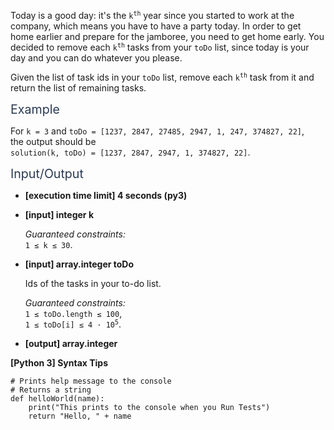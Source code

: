<p>Today is a good day: it's the <code>k<sup>th</sup></code> year since you started to work at the company, which means you have to have a party today. In order to get home earlier and prepare for the jamboree, you need to get home early. You decided to remove each <code>k<sup>th</sup></code> tasks from your <code>toDo</code> list, since today is your day and you can do whatever you please.</p>
<p>Given the list of task ids in your <code>toDo</code> list, remove each <code>k<sup>th</sup></code> task from it and return the list of remaining tasks.</p>
<p><span class="markdown--header" style="color:#2b3b52;font-size:1.4em">Example</span></p>
<p>For <code>k = 3</code> and <code>toDo = [1237, 2847, 27485, 2947, 1, 247, 374827, 22]</code>,<br />
the output should be<br />
<code>solution(k, toDo) = [1237, 2847, 2947, 1, 374827, 22]</code>.</p>
<p><span class="markdown--header" style="color:#2b3b52;font-size:1.4em">Input/Output</span></p>
<ul>
<li>
<p><strong>[execution time limit] 4 seconds (py3)</strong></p>
</li>
<li>
<p><strong>[input] integer k</strong></p>
<p><em>Guaranteed constraints:</em><br />
<code>1 ≤ k ≤ 30</code>.</p>
</li>
<li>
<p><strong>[input] array.integer toDo</strong></p>
<p>Ids of the tasks in your to-do list.</p>
<p><em>Guaranteed constraints:</em><br />
<code>1 ≤ toDo.length ≤ 100</code>,<br />
<code>1 ≤ toDo[i] ≤ 4 · 10<sup>5</sup></code>.</p>
</li>
<li>
<p><strong>[output] array.integer</strong></p>
</li>
</ul>
<p><strong>[Python 3] Syntax Tips</strong></p>
<pre><code class="language-python"><span class="hljs-comment"># Prints help message to the console</span>
<span class="hljs-comment"># Returns a string</span>
<span class="hljs-keyword">def</span> <span class="hljs-title function_">helloWorld</span>(<span class="hljs-params">name</span>):
    <span class="hljs-built_in">print</span>(<span class="hljs-string">"This prints to the console when you Run Tests"</span>)
    <span class="hljs-keyword">return</span> <span class="hljs-string">"Hello, "</span> + name

</code></pre>
